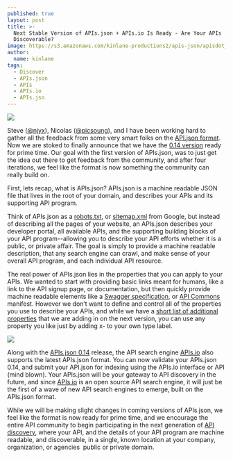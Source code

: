```yaml
---
published: true
layout: post
title: >-
  Next Stable Version of APIs.json + APIs.io Is Ready - Are Your APIs
  Discoverable?
image: https://s3.amazonaws.com/kinlane-productions2/apis-json/apisdotjson.png
author:
  name: kinlane
tags:
  - Discover
  - APIs.json
  - APIs
  - APIs.io
  - APIs.jso
---
```

[![](https://s3.amazonaws.com/kinlane-productions2/apis-json/apisdotjson.png)](http://apisjson.org/)

Steve ([@njyx](https://twitter.com/njyx)), Nicolas ([@picsoung](https://twitter.com/picsoung)), and I have been working hard to gather all the feedback from some very smart folks on the [API.json format](http://apisjson.org/). Now we are stoked to finally announce that we have the [0.14 version](http://apisjson.org/format.html) ready for prime time. Our goal with the first version of APIs.json, was to just get the idea out there to get feedback from the community, and after four iterations, we feel like the format is now something the community can really build on.

First, lets recap, what is APIs.json? APIs.json is a machine readable JSON file that lives in the root of your domain, and describes your APIs and its supporting API program.

Think of APIs.json as a [robots.txt](http://www.robotstxt.org/), or [sitemap.xml](https://www.google.com/sitemap.xml) from Google, but instead of describing all the pages of your website, an APIs.json describes your developer portal, all available APIs, and the supporting building blocks of your API program--allowing you to describe your API efforts whether it is a public, or private affair. The goal is simply to provide a machine readable description, that any search engine can crawl, and make sense of your overall API program, and each individual API resource.

The real power of APIs.json lies in the properties that you can apply to your APIs. We wanted to start with providing basic links meant for humans, like a link to the API signup page, or documentation, but then quickly provide machine readable elements like a [Swagger specification](https://bit.ly/1w9oKpq), or [API Commons](https://bit.ly/1e27KIc) manifest. However we don’t want to define and control all of the properties you use to describe your APIs, and while we have a [short list of additional properties](https://github.com/api-commons/api-json/issues/44) that we are adding in on the next version, you can use any property you like just by adding x- to your own type label.

[![](https://s3.amazonaws.com/kinlane-productions2/api-evangelist/apis-io/apis-io.png)](http://apis.io/)

Along with the [APIs.json 0.14](http://apisjson.org/format.html) release, the API search engine [APIs.io](http://apis.io) also supports the latest APIs.json format. You can now validate your APIs.json 0.14, and submit your API.json for indexing using the APIs.io interface or API (mind blown). Your APIs.json will be your gateway to API discovery in the future, and since [APIs.io](http://apis.io/) is an open source API search engine, it will just be the first of a wave of new API search engines to emerge, built on the APIs.json format.

While we will be making slight changes in coming versions of APIs.json, we feel like the format is now ready for prime time, and we encourage the entire API community to begin participating in the next generation of [API discovery](http://discovery.apievangelist.com/), where your API, and the details of your API program are machine readable, and discoverable, in a single, known location at your company, organization, or agencies  public or private domain.